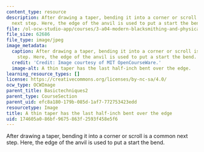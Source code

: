 ```yaml
---
content_type: resource
description: After drawing a taper, bending it into a corner or scroll is a common
  next step. Here, the edge of the anvil is used to put a start the bend.
file: /ol-ocw-studio-app/courses/3-a04-modern-blacksmithing-and-physical-metallurgy-fall-2008/174605a086bf9675863f2593f458e5f6_030.jpg
file_size: 62686
file_type: image/jpeg
image_metadata:
  caption: After drawing a taper, bending it into a corner or scroll is a common next
    step. Here, the edge of the anvil is used to put a start the bend.
  credit: 'Credit: Image courtesy of MIT OpenCourseWare.'
  image-alt: A thin taper has the last half-inch bent over the edge.
learning_resource_types: []
license: https://creativecommons.org/licenses/by-nc-sa/4.0/
ocw_type: OCWImage
parent_title: Basictechniques2
parent_type: CourseSection
parent_uid: efc8a180-179b-085d-1af7-772753423edd
resourcetype: Image
title: A thin taper has the last half-inch bent over the edge
uid: 174605a0-86bf-9675-863f-2593f458e5f6
---
```

After drawing a taper, bending it into a corner or scroll is a common next step. Here, the edge of the anvil is used to put a start the bend.